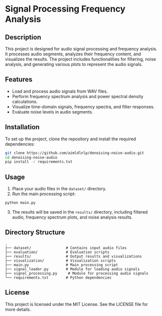 # Signal Processing Frequency Analysis

## Description
This project is designed for audio signal processing and frequency analysis. It processes audio segments, analyzes their frequency content, and visualizes the results. The project includes functionalities for filtering, noise analysis, and generating various plots to represent the audio signals.

## Features
- Load and process audio signals from WAV files.
- Perform frequency spectrum analysis and power spectral density calculations.
- Visualize time-domain signals, frequency spectra, and filter responses.
- Evaluate noise levels in audio segments.

## Installation
To set up the project, clone the repository and install the required dependencies:

```bash
git clone https://github.com/aimldlnlp/denoising-noise-audio.git
cd denoising-noise-audio
pip install -r requirements.txt
```

## Usage
1. Place your audio files in the `dataset/` directory.
2. Run the main processing script:

```bash
python main.py
```

3. The results will be saved in the `results/` directory, including filtered audio, frequency spectrum plots, and noise analysis results.

## Directory Structure
```
.
├── dataset/                # Contains input audio files
├── evaluation/             # Evaluation scripts
├── results/                # Output results and visualizations
├── visualization/          # Visualization scripts
├── main.py                 # Main processing script
├── signal_loader.py        # Module for loading audio signals
├── signal_processing.py     # Module for processing audio signals
└── requirements.txt        # Python dependencies
```

## License
This project is licensed under the MIT License. See the LICENSE file for more details.
